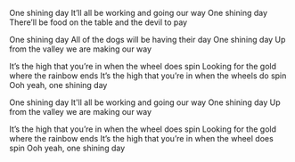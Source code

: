 One shining day
It’ll all be working and going our way
One shining day
There’ll be food on the table and the devil to pay

One shining day
All of the dogs will be having their day
One shining day
Up from the valley we are making our way

It’s the high that you’re in when the wheel does spin
Looking for the gold where the rainbow ends
It’s the high that you’re in when the wheels do spin
Ooh yeah, one shining day

One shining day
It'll all be working and going our way
One shining day
Up from the valley we are making our way

It’s the high that you’re in when the wheel does spin
Looking for the gold where the rainbow ends
It’s the high that you’re in when the wheel does spin
Ooh yeah, one shining day
